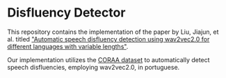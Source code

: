 # Disfluency Detector


This repository contains the implementation of the paper by Liu, Jiajun, et al. titled ["Automatic speech disfluency detection using wav2vec2.0 for different languages with variable lengths"](https://www.mdpi.com/2076-3417/13/13/7579).

Our implementation utilizes the [CORAA dataset](https://arxiv.org/abs/2110.15731) to automatically detect speech disfluencies, employing wav2vec2.0, in portuguese. 
